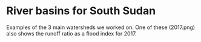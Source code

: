 # River basins for South Sudan

Examples of the 3 main watersheds we worked on. One of these (2017.png) also shows the runoff ratio as a flood index  for 2017.
